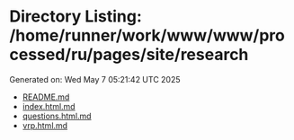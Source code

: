 # Directory Listing: /home/runner/work/www/www/processed/ru/pages/site/research
Generated on: Wed May  7 05:21:42 UTC 2025

- [README.md](README.md)
- [index.html.md](index.html.md)
- [questions.html.md](questions.html.md)
- [vrp.html.md](vrp.html.md)
